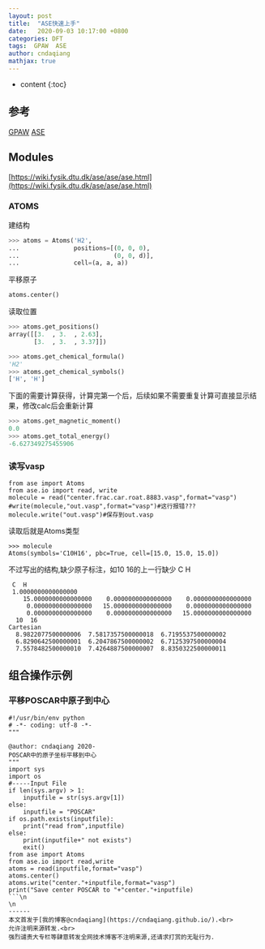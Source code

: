 ```yaml
---
layout: post
title:  "ASE快速上手"
date:   2020-09-03 10:17:00 +0800
categories: DFT
tags:  GPAW  ASE
author: cndaqiang
mathjax: true
---
```

* content
{:toc}






## 参考
[GPAW](https://wiki.fysik.dtu.dk/gpaw/dev/platforms/Linux/centos.html)
[ASE](https://wiki.fysik.dtu.dk/ase/)

## Modules
[https://wiki.fysik.dtu.dk/ase/ase/ase.html](https://wiki.fysik.dtu.dk/ase/ase/ase.html)
### ATOMS

建结构
```python
>>> atoms = Atoms('H2',
...               positions=[(0, 0, 0),
...                          (0, 0, d)],
...               cell=(a, a, a))
```

平移原子
```python
atoms.center()
```

读取位置
```python
>>> atoms.get_positions()
array([[3.  , 3.  , 2.63],
       [3.  , 3.  , 3.37]])
```

```python
>>> atoms.get_chemical_formula()
'H2'
>>> atoms.get_chemical_symbols()
['H', 'H']
```

下面的需要计算获得，计算完第一个后，后续如果不需要重复计算可直接显示结果，修改calc后会重新计算
```python
>>> atoms.get_magnetic_moment()
0.0
>>> atoms.get_total_energy()
-6.627349275455906
```

### 读写vasp
```
from ase import Atoms
from ase.io import read, write
molecule = read("center.frac.car.roat.8883.vasp",format="vasp")
#write(molecule,"out.vasp",format="vasp")#这行报错???
molecule.write("out.vasp")#保存到out.vasp
```
读取后就是Atoms类型
```
>>> molecule
Atoms(symbols='C10H16', pbc=True, cell=[15.0, 15.0, 15.0])
```
不过写出的结构,缺少原子标注，如10 16的上一行缺少 C H
```
 C  H 
 1.0000000000000000
    15.0000000000000000    0.0000000000000000    0.0000000000000000
     0.0000000000000000   15.0000000000000000    0.0000000000000000
     0.0000000000000000    0.0000000000000000   15.0000000000000000
  10  16
Cartesian
  8.9822077500000006  7.5817357500000018  6.7195537500000002
  6.8290642500000001  6.2047867500000002  6.7125397500000004
  7.5578482500000010  7.4264887500000007  8.8350322500000011
```

## 组合操作示例
### 平移POSCAR中原子到中心
```
#!/usr/bin/env python
# -*- coding: utf-8 -*-
"""
 
@author: cndaqiang 2020-
POSCAR中的原子坐标平移到中心
"""
import sys
import os
#-----Input File
if len(sys.argv) > 1:
    inputfile = str(sys.argv[1])
else:
    inputfile = "POSCAR"
if os.path.exists(inputfile):
    print("read from",inputfile)
else:
    print(inputfile+" not exists")
    exit()
from ase import Atoms
from ase.io import read,write
atoms = read(inputfile,format="vasp")
atoms.center()
atoms.write("center."+inputfile,format="vasp")
print("Save center POSCAR to "+"center."+inputfile)
```\n
\n
------
本文首发于[我的博客@cndaqiang](https://cndaqiang.github.io/).<br>
允许注明来源转发.<br>
强烈谴责大专栏等肆意转发全网技术博客不注明来源,还请求打赏的无耻行为.

